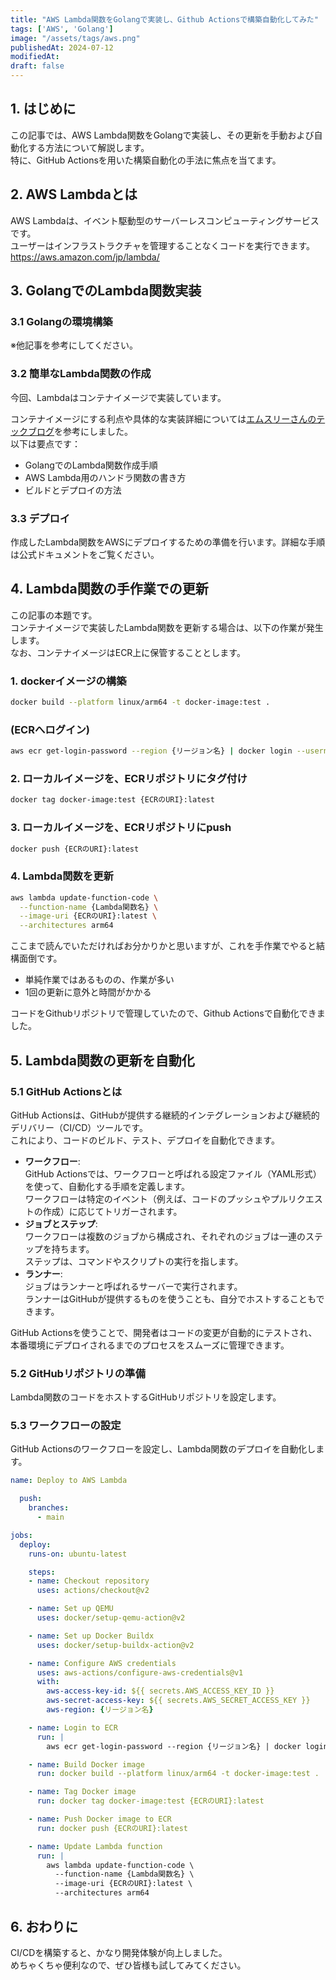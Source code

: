 ```yaml
---
title: "AWS Lambda関数をGolangで実装し、Github Actionsで構築自動化してみた"
tags: ['AWS', 'Golang']
image: "/assets/tags/aws.png"
publishedAt: 2024-07-12
modifiedAt:
draft: false
---
```


## 1. はじめに
この記事では、AWS Lambda関数をGolangで実装し、その更新を手動および自動化する方法について解説します。  
特に、GitHub Actionsを用いた構築自動化の手法に焦点を当てます。  

## 2. AWS Lambdaとは
AWS Lambdaは、イベント駆動型のサーバーレスコンピューティングサービスです。  
ユーザーはインフラストラクチャを管理することなくコードを実行できます。  
https://aws.amazon.com/jp/lambda/

## 3. GolangでのLambda関数実装
### 3.1 Golangの環境構築
※他記事を参考にしてください。  

### 3.2 簡単なLambda関数の作成
今回、Lambdaはコンテナイメージで実装しています。  
  
コンテナイメージにする利点や具体的な実装詳細については[エムスリーさんのテックブログ](https://www.m3tech.blog/entry/2023/08/31/110000)を参考にしました。  
以下は要点です：
- GolangでのLambda関数作成手順
- AWS Lambda用のハンドラ関数の書き方
- ビルドとデプロイの方法

### 3.3 デプロイ
作成したLambda関数をAWSにデプロイするための準備を行います。詳細な手順は公式ドキュメントをご覧ください。

## 4. Lambda関数の手作業での更新
この記事の本題です。  
コンテナイメージで実装したLambda関数を更新する場合は、以下の作業が発生します。  
なお、コンテナイメージはECR上に保管することとします。

### 1. dockerイメージの構築
```bash
docker build --platform linux/arm64 -t docker-image:test .
```

### (ECRへログイン)
```bash
aws ecr get-login-password --region {リージョン名} | docker login --username AWS --password-stdin {ECRのURI}
```

### 2. ローカルイメージを、ECRリポジトリにタグ付け
```bash
docker tag docker-image:test {ECRのURI}:latest
```

### 3. ローカルイメージを、ECRリポジトリにpush
```bash
docker push {ECRのURI}:latest
```

### 4. Lambda関数を更新
``` bash
aws lambda update-function-code \
  --function-name {Lambda関数名} \
  --image-uri {ECRのURI}:latest \
  --architectures arm64 
```

ここまで読んでいただければお分かりかと思いますが、これを手作業でやると結構面倒です。  
- 単純作業ではあるものの、作業が多い
- 1回の更新に意外と時間がかかる

コードをGithubリポジトリで管理していたので、Github Actionsで自動化できました。  

## 5. Lambda関数の更新を自動化
### 5.1 GitHub Actionsとは
GitHub Actionsは、GitHubが提供する継続的インテグレーションおよび継続的デリバリー（CI/CD）ツールです。  
これにより、コードのビルド、テスト、デプロイを自動化できます。

- **ワークフロー**:  
  GitHub Actionsでは、ワークフローと呼ばれる設定ファイル（YAML形式）を使って、自動化する手順を定義します。  
  ワークフローは特定のイベント（例えば、コードのプッシュやプルリクエストの作成）に応じてトリガーされます。
- **ジョブとステップ**:  
  ワークフローは複数のジョブから構成され、それぞれのジョブは一連のステップを持ちます。  
  ステップは、コマンドやスクリプトの実行を指します。
- **ランナー**:  
  ジョブはランナーと呼ばれるサーバーで実行されます。  
  ランナーはGitHubが提供するものを使うことも、自分でホストすることもできます。  

GitHub Actionsを使うことで、開発者はコードの変更が自動的にテストされ、本番環境にデプロイされるまでのプロセスをスムーズに管理できます。

### 5.2 GitHubリポジトリの準備
Lambda関数のコードをホストするGitHubリポジトリを設定します。

### 5.3 ワークフローの設定
GitHub Actionsのワークフローを設定し、Lambda関数のデプロイを自動化します。

```yaml
name: Deploy to AWS Lambda

  push:
    branches:
      - main

jobs:
  deploy:
    runs-on: ubuntu-latest

    steps:
    - name: Checkout repository
      uses: actions/checkout@v2

    - name: Set up QEMU
      uses: docker/setup-qemu-action@v2

    - name: Set up Docker Buildx
      uses: docker/setup-buildx-action@v2

    - name: Configure AWS credentials
      uses: aws-actions/configure-aws-credentials@v1
      with:
        aws-access-key-id: ${{ secrets.AWS_ACCESS_KEY_ID }}
        aws-secret-access-key: ${{ secrets.AWS_SECRET_ACCESS_KEY }}
        aws-region: {リージョン名}

    - name: Login to ECR
      run: |
        aws ecr get-login-password --region {リージョン名} | docker login --username AWS --password-stdin {ECRのURI}

    - name: Build Docker image
      run: docker build --platform linux/arm64 -t docker-image:test .

    - name: Tag Docker image
      run: docker tag docker-image:test {ECRのURI}:latest

    - name: Push Docker image to ECR
      run: docker push {ECRのURI}:latest

    - name: Update Lambda function
      run: |
        aws lambda update-function-code \
          --function-name {Lambda関数名} \
          --image-uri {ECRのURI}:latest \
          --architectures arm64 
```

## 6. おわりに
CI/CDを構築すると、かなり開発体験が向上しました。  
めちゃくちゃ便利なので、ぜひ皆様も試してみてください。